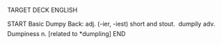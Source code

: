 TARGET DECK
ENGLISH

START
Basic
Dumpy
Back: adj. (-ier, -iest) short and stout.  dumpily adv. Dumpiness n. [related to *dumpling]
END
